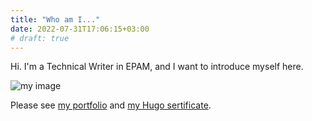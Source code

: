 ```yaml
---
title: "Who am I..."
date: 2022-07-31T17:06:15+03:00
# draft: true
---
```


Hi.
I'm a Technical Writer in EPAM, and I want to introduce myself here.

![my image](/img/flag.jpg)


Please see [my portfolio](https://drive.google.com/drive/folders/14XkY2TIqDaRUKqlikqMqKn7-SzHmXhJQ) and [my Hugo sertificate](/hugo-certificate).